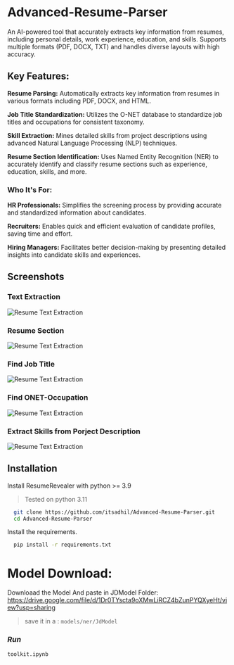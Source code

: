 # Advanced-Resume-Parser
An AI-powered tool that accurately extracts key information from resumes, including personal details, work experience, education, and skills. Supports multiple formats (PDF, DOCX, TXT) and handles diverse layouts with high accuracy.

## **Key Features:**

**Resume Parsing:** Automatically extracts key information from resumes in various formats including PDF, DOCX, and HTML.

**Job Title Standardization:** Utilizes the O-NET database to standardize job titles and occupations for consistent taxonomy.

**Skill Extraction:** Mines detailed skills from project descriptions using advanced Natural Language Processing (NLP) techniques.

**Resume Section Identification:** Uses Named Entity Recognition (NER) to accurately identify and classify resume sections such as experience, education, skills, and more.

### **Who It's For:**

**HR Professionals:**
 Simplifies the screening process by providing accurate and standardized information about candidates.

**Recruiters:** Enables quick and efficient evaluation of candidate profiles, saving time and effort.

**Hiring Managers:** Facilitates better decision-making by presenting detailed insights into candidate skills and experiences.

## Screenshots

### **Text Extraction**

![Resume Text Extraction](https://i.ibb.co/yF32k00s/text-extraction.png)

### **Resume Section**

![Resume Text Extraction](https://i.ibb.co/q3XH3zMj/resume-section.png)

### **Find Job Title**

![Resume Text Extraction](https://i.ibb.co/s9PzdS5h/jobtitle.png)

### **Find ONET-Occupation**

![Resume Text Extraction](https://i.ibb.co/0yNjpHFv/onet-occupation.png)

### **Extract Skills from Porject Description**

![Resume Text Extraction](https://i.ibb.co/zW4KLCJh/skills-proj-desp.png)

## Installation

Install ResumeRevealer with python >= 3.9

> Tested on python 3.11

```bash
  git clone https://github.com/itsadhil/Advanced-Resume-Parser.git
  cd Advanced-Resume-Parser
```

Install the requirements.

```bash
  pip install -r requirements.txt
```


# Model Download:

Downloaad the Model And paste in JDModel Folder: https://drive.google.com/file/d/1Dr0TYscta9oXMwLiRCZ4bZunPYQXyeHt/view?usp=sharing
> save it in a :
> ```models/ner/JdModel```

### *Run*

```toolkit.ipynb```
